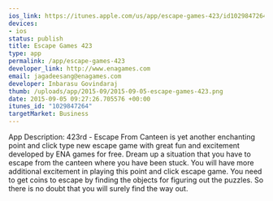 ```yaml
--- 
ios_link: https://itunes.apple.com/us/app/escape-games-423/id1029847264?mt=8
devices: 
- ios
status: publish
title: Escape Games 423
type: app
permalink: /app/escape-games-423
developer_link: http://www.enagames.com
email: jagadeesang@enagames.com
developer: Inbarasu Govindaraj
thumb: /uploads/app/2015-09/2015-09-05-escape-games-423.png
date: 2015-09-05 09:27:26.705576 +00:00
itunes_id: "1029847264"
targetMarket: Business
---
```


App Description:
     423rd - Escape From Canteen is yet another enchanting point and click type new escape game with great fun and excitement developed by ENA games for free. Dream up a situation that you have to escape from the canteen where you have been stuck. You will have more additional excitement in playing this point and click escape game. You need to get coins to escape by finding the objects for figuring out the puzzles. So there is no doubt that you will surely find the way out.

